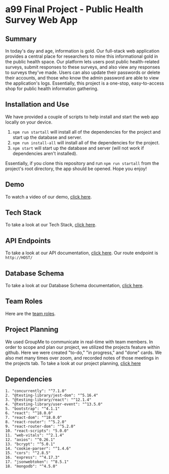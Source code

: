 # a99 Final Project - Public Health Survey Web App

## Summary 

In today's day and age, information is gold. Our full-stack web application provides a central place for researchers to mine this informational gold in the public health space. Our platform lets users post public health-related surveys, submit responses to these surveys, and also view any responses to surveys they've made. Users can also update their passwords or delete their accounts, and those who know the admin password are able to view the application's logs. Essentially, this project is a one-stop, easy-to-access shop for public health information gathering.

## Installation and Use

We have provided a couple of scripts to help install and start the web app locally on your device.

1. ```npm run startall``` will install all of the dependencies for the project and start up the database and server. 
2. ```npm run install-all``` will install all of the dependencies for the project.
3. ``` npm start ``` will start up the database and server (will not work if dependencies aren't installed).

Essentially, if you clone this repository and run ```npm run startall``` from the project's root directory, the app should be opened. Hope you enjoy!

## Demo

To watch a video of our demo, [click here](https://youtu.be/P83dDb3DfiU).

## Tech Stack

To take a look at our Tech Stack, [click here](https://github.com/comp426-2022-spring/a99-rigel/blob/main/docs/tech-stack.md).

## API Endpoints

To take a look at our API documentation, [click here](https://github.com/comp426-2022-spring/a99-rigel/blob/main/docs/api-endpoints.md). Our route endpoint is ```http://HOST/```

## Database Schema

To take a look at our Database Schema documentation, [click here](https://github.com/comp426-2022-spring/a99-rigel/blob/main/docs/database-schema.md).

## Team Roles

Here are the [team roles](https://github.com/comp426-2022-spring/a99-rigel/blob/main/docs/team-roles.md).

## Project Planning

We used GroupMe to communicate in real-time with team members. In order to scope and plan our project, we utilized the projects feature within github. Here we were created "to-do," "in progress," and "done" cards. We also met many times over zoom, and recorded notes of those meetings in the projects tab. To take a look at our project planning, [click here](https://github.com/comp426-2022-spring/a99-rigel/projects/1)

## Dependencies
    1. "concurrently": "^7.1.0"
    2. "@testing-library/jest-dom": "^5.16.4"
    3. "@testing-library/react": "^12.1.4"
    4. "@testing-library/user-event": "^13.5.0"
    5. "bootstrap": "^4.1.1"
    6. "react": "^18.0.0"
    7. "react-dom": "^18.0.0"
    8. "react-router": "^5.2.0"
    9. "react-router-dom": "^5.2.0"
    10. "react-scripts": "5.0.0"
    11. "web-vitals": "^2.1.4"
    12. "axios": "^0.26.1"
    13. "bcrypt": "^5.0.1"
    14. "cookie-parser": "^1.4.6"
    15. "cors": "^2.8.5"
    16. "express": "^4.17.3"
    17. "jsonwebtoken": "^8.5.1"
    18. "mongodb": "^4.5.0"
